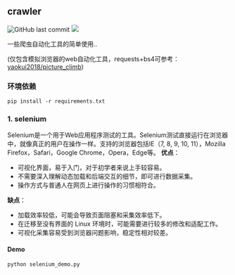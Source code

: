## crawler

![GitHub last commit](https://img.shields.io/github/last-commit/yaokui2018/crawler)
![](https://img.shields.io/badge/python-3.8-blue)

一些爬虫自动化工具的简单使用..

(仅包含模拟浏览器的web自动化工具，requests+bs4可参考：[yaokui2018/picture_climb](https://github.com/yaokui2018/picture_climb/blob/master/spider.py))

###  环境依赖
`pip install -r requirements.txt`

### 1. selenium
Selenium是一个用于Web应用程序测试的工具。Selenium测试直接运行在浏览器中，就像真正的用户在操作一样。支持的浏览器包括IE（7, 8, 9, 10, 11），Mozilla Firefox，Safari，Google Chrome，Opera，Edge等。
**优点**：
- 可视化界面，易于入门，对于初学者来说上手较容易。
- 不需要深入理解动态加载和后端交互的细节，即可进行数据采集。
- 操作方式与普通人在网页上进行操作的习惯相符合。

**缺点**：
- 加载效率较低，可能会导致页面阻塞和采集效率低下。
- 在迁移至没有界面的 Linux 环境时，可能需要进行较多的修改和适配工作。
- 可视化采集容易受到浏览器问题影响，稳定性相对较差。

#### Demo
`python selenium_demo.py`
